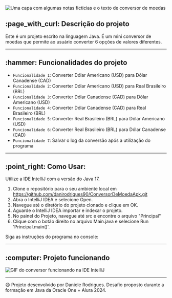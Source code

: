 ﻿![Uma capa com algumas notas ficticias e o texto de conversor de moedas](https://github.com/DrCodder/ConversorDeMoedasApk/assets/171095833/55df1184-ae54-4f4a-a61d-f3dc13614933)

<h2> :page_with_curl: Descrição do projeto </h2>

<p> Este é um projeto escrito na linguagem Java. É um mini conversor de moedas que permite ao usuário converter 6 opções de valores diferentes. </p>

---------------------------------------------------------------------------------------------

<h2> :hammer: Funcionalidades do projeto</h2>

- `Funcionalidade 1`: Converter Dólar Americano (USD) para Dólar Canadense (CAD)
- `Funcionalidade 2`: Converter Dólar Americano (USD) para Real Brasileiro (BRL)
- `Funcionalidade 3`: Converter Dólar Canadense (CAD) para Dólar Americano (USD)
- `Funcionalidade 4`: Converter Dólar Canadense (CAD) para Real Brasileiro (BRL)
- `Funcionalidade 5`: Converter Real Brasileiro (BRL) para Dólar Americano (USD)
- `Funcionalidade 6`: Converter Real Brasileiro (BRL) para Dólar Canadense (CAD)
- `Funcionalidade 7`: Salvar o log da conversão após a utilização do programa

---------------------------------------------------------------------------------------------

<h2> :point_right: Como Usar: </h2>

  <p> Utilize a IDE IntelliJ com a versão do Java 17.

1. Clone o repositório para o seu ambiente local em https://github.com/danirodrigues90/ConversorDeMoedaApk.git
2. Abra o IntelliJ IDEA e selecione Open.
3. Navegue até o diretório do projeto clonado e clique em OK.
4. Aguarde o IntelliJ IDEA importar e indexar o projeto.
5. No painel do Projeto, navegue até src e encontre o arquivo "Principal"
6. Clique com o botão direito no arquivo Main.java e selecione Run 'Principal.main()'.

Siga as instruções do programa no console:

---------------------------------------------------------------------------------------------

<h2> :computer: Projeto funcionando</h2>

![GIF do conversor funcionando na IDE IntelliJ](https://github.com/DrCodder/ConversorDeMoedasApk/assets/171095833/5b4e2a8d-6a53-4e6e-8e9b-98c137402ee8)


---------------------------------------------------------------------------------------------

:smile: Projeto desenvolvido por Daniele Rodrigues. Desafio proposto durante a formação em Java da Oracle One + Alura 2024.

